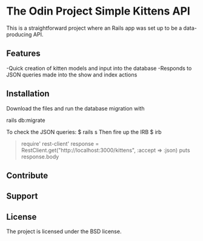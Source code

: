 The Odin Project Simple Kittens API
===========

This is a straightforward project where an Rails app was set up to be a data-producing API. 

Features
-----------

-Quick creation of kitten models and input into the database
-Responds to JSON queries made into the show and index actions

Installation
-----------

Download the files and run the database migration with
  
  rails db:migrate

To check the JSON queries:
  $ rails s
Then fire up the IRB
  $ irb
  > require' rest-client'
  > response = RestClient.get("http://localhost:3000/kittens", :accept => :json)
  > puts response.body

Contribute
-----------


Support
-----------


License
-----------

The project is licensed under the BSD license.